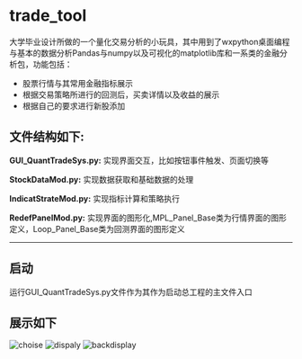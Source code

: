 # trade_tool
大学毕业设计所做的一个量化交易分析的小玩具，其中用到了wxpython桌面编程与基本的数据分析Pandas与numpy以及可视化的matplotlib库和一系类的金融分析包，功能包括：
* 股票行情与其常用金融指标展示
* 根据交易策略所进行的回测后，买卖详情以及收益的展示
* 根据自己的要求进行新股添加

## __文件结构如下:__
__GUI_QuantTradeSys.py:__ 实现界面交互，比如按钮事件触发、页面切换等

__StockDataMod.py:__ 实现数据获取和基础数据的处理

__IndicatStrateMod.py:__ 实现指标计算和策略执行

__RedefPanelMod.py:__ 实现界面的图形化,MPL_Panel_Base类为行情界面的图形定义，Loop_Panel_Base类为回测界面的图形定义

-----------------

## __启动__
运行GUI_QuantTradeSys.py文件作为其作为启动总工程的主文件入口

## __展示如下__
![choise](https://github.com/callmehero/trade_tool/blob/master/static/input.png)
![dispaly](https://github.com/callmehero/trade_tool/blob/master/static/display.png)
![backdisplay](https://github.com/callmehero/trade_tool/blob/master/static/backdisplay.png)
